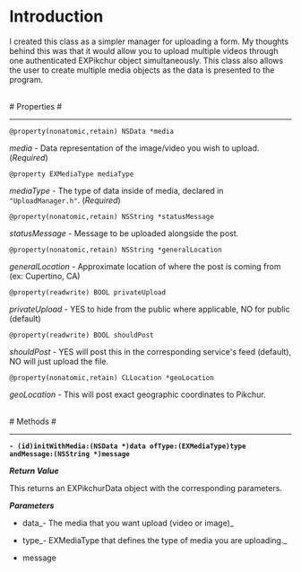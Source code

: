 # Introduction #

I created this class as a simpler manager for uploading a form.  My thoughts behind this was that it would allow you to upload multiple videos through one authenticated EXPikchur object simultaneously.  This class also allows the user to create multiple media objects as the data is presented to the program.

<br />
# Properties #


---


`@property(nonatomic,retain) NSData *media`

_media_ - Data representation of the image/video you wish to upload. (_Required_)

`@property EXMediaType mediaType`

_mediaType_ - The type of data inside of media, declared in `"UploadManager.h"`. (_Required_)

`@property(nonatomic,retain) NSString *statusMessage`

_statusMessage_ - Message to be uploaded alongside the post.

`@property(nonatomic,retain) NSString *generalLocation`

_generalLocation_ - Approximate location of where the post is coming from (ex: Cupertino, CA)

`@property(readwrite) BOOL privateUpload`

_privateUpload_ - YES to hide from the public where applicable, NO for public (default)

`@property(readwrite) BOOL shouldPost`

_shouldPost_ - YES will post this in the corresponding service's feed (default), NO will just upload the file.

`@property(nonatomic,retain) CLLocation *geoLocation`

_geoLocation_ - This will post exact geographic coordinates to Pikchur.

<br />
# Methods #


---


**`- (id)initWithMedia:(NSData *)data ofType:(EXMediaType)type andMessage:(NSString *)message`**

**_Return Value_**

This returns an EXPikchurData object with the corresponding parameters.

**_Parameters_**

  * data_- The media that you want upload (video or image)_

  * type_- EXMediaType that defines the type of media you are uploading._

  * message